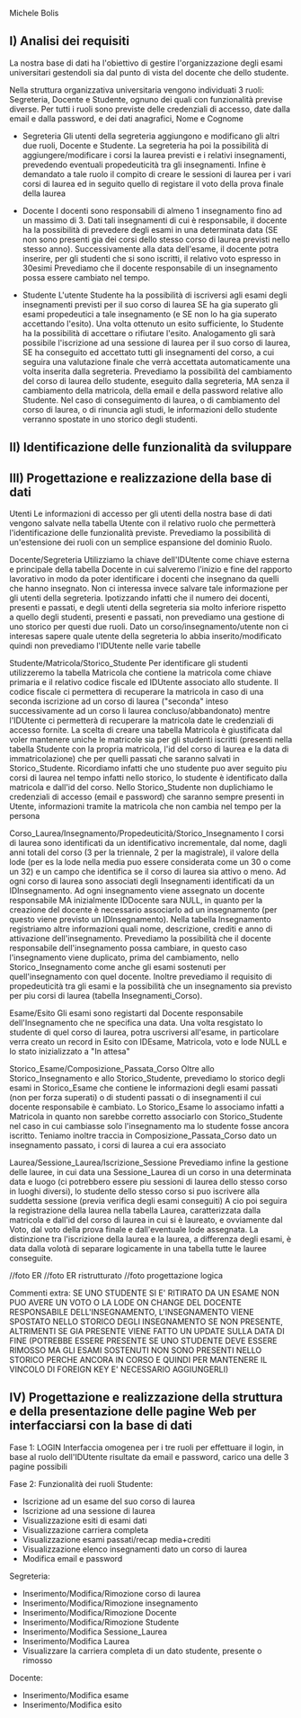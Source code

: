 Michele Bolis
## I) Analisi dei requisiti
La nostra base di dati ha l'obiettivo di gestire l'organizzazione degli esami universitari gestendoli sia dal punto di vista del docente che dello studente.

Nella struttura organizzativa universitaria vengono individuati 3 ruoli: Segreteria, Docente e Studente, ognuno dei quali con funzionalità previse diverse. Per tutti i ruoli sono previste delle credenziali di accesso, date dalla email e dalla password, e dei dati anagrafici, Nome e Cognome

- Segreteria
Gli utenti della segreteria aggiungono e modificano gli altri due ruoli, Docente e Studente. 
La segreteria ha poi la possibilità di aggiungere/modificare i corsi la laurea previsti e i relativi insegnamenti, prevedendo eventuali propedeuticità tra gli insegnamenti.
Infine è demandato a tale ruolo il compito di creare le sessioni di laurea per i vari corsi di laurea ed in seguito quello di registare il voto della prova finale della laurea

- Docente
I docenti sono responsabili di almeno 1 insegnamento fino ad un massimo di 3. Dati tali insegnamenti di cui è responsabile, il docente ha la possibilità di prevedere degli esami in una determinata data (SE non sono presenti gia dei corsi dello stesso corso di laurea previsti nello stesso anno).
Successivamente alla data dell'esame, il docente potra inserire, per gli studenti che si sono iscritti, il relativo voto espresso in 30esimi
Prevediamo che il docente responsabile di un insegnamento possa essere cambiato nel tempo.

- Studente
L'utente Studente ha la possibilità di iscriversi agli esami degli insegnamenti previsti per il suo corso di laurea SE ha gia superato gli esami propedeutici a tale insegnamento (e SE non lo ha gia superato accettando l'esito).
Una volta ottenuto un esito sufficiente, lo Studente ha la possibilità di accettare o rifiutare l'esito.
Analogamento gli sarà possibile l'iscrizione ad una sessione di laurea per il suo corso di laurea, SE ha conseguito ed accettato tutti gli insegnamenti del corso, a cui seguira una valutazione finale che verrà accettata automaticamente una volta inserita dalla segreteria.
Prevediamo la possibilità del cambiamento del corso di laurea dello studente, eseguito dalla segreteria, MA senza il cambiamento della matricola, della email e della password relative allo Studente.
Nel caso di conseguimento di laurea, o di cambiamento del corso di laurea, o di rinuncia agli studi, le informazioni dello studente verranno spostate in uno storico degli studenti.


## II) Identificazione delle funzionalità da sviluppare




## III) Progettazione e realizzazione della base di dati
Utenti
Le informazioni di accesso per gli utenti della nostra base di dati vengono salvate nella tabella Utente con il relativo ruolo che permetterà l'identificazione delle funzionalità previste.
Prevediamo la possibilità di un'estensione dei ruoli con un semplice espansione del dominio Ruolo.

Docente/Segreteria
Utilizziamo la chiave dell'IDUtente come chiave esterna e principale della tabella Docente in cui salveremo l'inizio e fine del rapporto lavorativo in modo da poter identificare i docenti che insegnano da quelli che hanno insegnato. Non ci interessa invece salvare tale informazione per gli utenti della segreteria. 
Ipotizzando infatti che il numero dei docenti, presenti e passati, e degli utenti della segreteria sia molto inferiore rispetto a quello degli studenti, presenti e passati, non prevediamo una gestione di uno storico per questi due ruoli.
Dato un corso/insegnamento/utente non ci interesas sapere quale utente della segreteria lo abbia inserito/modificato quindi non prevediamo l'IDUtente nelle varie tabelle

Studente/Matricola/Storico_Studente
Per identificare gli studenti utilizzeremo la tabella Matricola che contiene la matricola come chiave primaria e il relativo codice fiscale ed IDUtente associato allo studente.
Il codice fiscale ci permettera di recuperare la matricola in caso di una seconda iscrizione ad un corso di laurea ("seconda" inteso successivamente ad un corso li laurea concluso/abbandonato) mentre l'IDUtente ci permetterà di recuperare la matricola date le credenziali di accesso fornite.
La scelta di creare una tabella Matricola è giustificata dal voler mantenere uniche le matricole sia per gli studenti iscritti (presenti nella tabella Studente con la propria matricola, l'id del corso di laurea e la data di immatricolazione) che per quelli passati che saranno salvati in Storico_Studente. Ricordiamo infatti che uno studente puo aver seguito piu corsi di laurea nel tempo infatti nello storico, lo studente è identificato dalla matricola e dall'id del corso.
Nello Storico_Studente non duplichiamo le credenziali di accesso (email e password) che saranno sempre presenti in Utente, informazioni tramite la matricola che non cambia nel tempo per la persona

Corso_Laurea/Insegnamento/Propedeuticità/Storico_Insegnamento
I corsi di laurea sono identificati da un identificativo incrementale, dal nome, dagli anni totali del corso (3 per la triennale, 2 per la magistrale), il valore della lode (per es la lode nella media puo essere considerata come un 30 o come un 32) e un campo che identifica se il corso di laurea sia attivo o meno.
Ad ogni corso di laurea sono associati degli Insegnamenti identificati da un IDInsegnamento. 
Ad ogni insegnamento viene assegnato un docente responsabile MA inizialmente IDDocente sara NULL, in quanto per la creazione del docente è necessario associarlo ad un insegnamento (per questo viene previsto un IDInsegnamento). Nella tabella Insegnamento registriamo altre informazioni quali nome, descrizione, crediti e anno di attivazione dell'insegnamento. 
Prevediamo la possibilità che il docente responsabile dell'insegnamento possa cambiare, in questo caso l'insegnamento viene duplicato, prima del cambiamento, nello Storico_Insegnamento come anche gli esami sostenuti per quell'insegnamento con quel docente.
Inoltre prevediamo il requisito di propedeuticità tra gli esami e la possibilità che un insegnamento sia previsto per piu corsi di laurea (tabella Insegnamenti_Corso).

Esame/Esito
Gli esami sono registarti dal Docente responsabile dell'Insegnamento che ne specifica una data.
Una volta resgistato lo studente di quel corso di laurea, potra uscriversi all'esame, in particolare verra creato un record in Esito con IDEsame, Matricola, voto e lode NULL e lo stato inizializzato a "In attesa"

Storico_Esame/Composizione_Passata_Corso
Oltre allo Storico_Insegnamento e allo Storico_Studente, prevediamo lo storico degli esami in Storico_Esame che contiene le informazioni degli esami passati (non per forza superati) o di studenti passati o di insegnamenti il cui docente responsabile è cambiato. 
Lo Storico_Esame lo associamo infatti a Matricola in quanto non sarebbe corretto associarlo con Storico_Studente nel caso in cui cambiasse solo l'insegnamento ma lo studente fosse ancora iscritto.
Teniamo inoltre traccia in Composizione_Passata_Corso dato un insegnamento passato, i corsi di laurea a cui era associato 

Laurea/Sessione_Laurea/Iscrizione_Sessione
Prevediamo infine la gestione delle lauree, in cui data una Sessione_Laurea di un corso in una determinata data e luogo (ci potrebbero essere piu sessioni di laurea dello stesso corso in luoghi diversi), lo studente dello stesso corso si puo iscrivere alla suddetta sessione (previa verifica degli esami conseguiti)
A cio poi seguira la registrazione della laurea nella tabella Laurea, caratterizzata dalla matricola e dall'id del corso di laurea in cui si è laureato, e ovviamente dal Voto, dal voto della prova finale e dall'eventuale lode assegnata.
La distinzione tra l'iscrizione della laurea e la laurea, a differenza degli esami, è data dalla volotà di separare logicamente in una tabella tutte le lauree conseguite. 

//foto ER
//foto ER ristrutturato
//foto progettazione logica

Commenti extra:
SE UNO STUDENTE SI E' RITIRATO DA  UN ESAME NON PUO AVERE UN VOTO O LA LODE ON CHANGE DEL DOCENTE RESPONSABILE DELL'INSEGNAMENTO, L'INSEGNAMENTO VIENE SPOSTATO NELLO STORICO DEGLI INSEGNAMENTO SE NON PRESENTE, ALTRIMENTI SE GIA PRESENTE VIENE FATTO UN UPDATE SULLA DATA DI FINE (POTREBBE ESSERE PRESENTE SE UNO STUDENTE DEVE ESSERE RIMOSSO MA GLI ESAMI SOSTENUTI NON SONO PRESENTI NELLO STORICO PERCHE ANCORA IN CORSO E QUINDI PER MANTENERE IL VINCOLO DI FOREIGN KEY E' NECESSARIO AGGIUNGERLI)

## IV) Progettazione e realizzazione della struttura e della presentazione delle pagine Web per interfacciarsi con la base di dati
Fase 1: LOGIN
Interfaccia omogenea per i tre ruoli per effettuare il login, in base al ruolo dell'IDUtente risultate da email e password, carico una delle 3 pagine possibili

Fase 2: Funzionalità dei ruoli
Studente:
- Iscrizione ad un esame del suo corso di laurea
- Iscrizione ad una sessione di laurea
- Visualizzazione esiti di esami dati 
- Visualizzazione carriera completa 
- Visualizzazione esami passati/recap media+crediti 
- Visualizzazione elenco insegnamenti dato un corso di laurea 
- Modifica email e password

Segreteria: 
- Inserimento/Modifica/Rimozione corso di laurea
- Inserimento/Modifica/Rimozione insegnamento
- Inserimento/Modifica/Rimozione Docente
- Inserimento/Modifica/Rimozione Studente
- Inserimento/Modifica Sessione_Laurea
- Inserimento/Modifica Laurea
- Visualizzare la carriera completa di un dato studente, presente o rimosso

Docente: 
- Inserimento/Modifica esame
- Inserimento/Modifica esito
